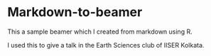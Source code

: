 # Markdown-to-beamer
This a sample beamer which I created from markdown using R.

I used this to give a talk in the Earth Sciences club of IISER Kolkata.
